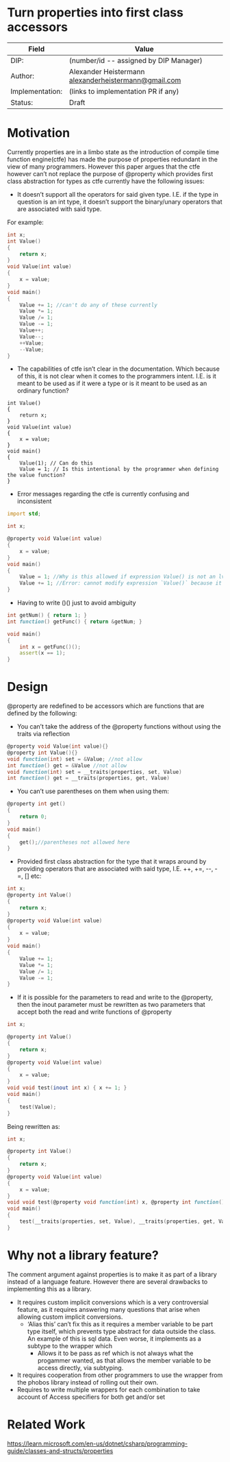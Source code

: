 # Turn properties into first class accessors

| Field           | Value                                                           |
|-----------------|-----------------------------------------------------------------|
| DIP:            | (number/id -- assigned by DIP Manager)                          |
| Author:         | Alexander Heistermann alexanderheistermann@gmail.com            |
| Implementation: | (links to implementation PR if any)                             |
| Status:         | Draft                                                           |

# Motivation

Currently properties are in a limbo state as the introduction of compile time function engine(ctfe) has made the purpose of properties redundant in the view of many programmers. However this paper argues that the ctfe however can’t not replace the purpose of @property which provides first class abstraction for types as ctfe currently have the following issues:

* It doesn’t support all the operators for said given type. I.E. if the type in question is an int type, it doesn’t support the binary/unary operators that are associated with said type.  

For example:
```d
int x;
int Value()
{
	return x;
}
void Value(int value)
{
	x = value;
}
void main()
{
	Value += 1; //can't do any of these currently
	Value *= 1;
	Value /= 1;
	Value -= 1;
	Value++;
	Value--;
	++Value;
	--Value;
}
```
* The capabilities of ctfe isn’t clear in the documentation. Which because of this, it is not clear when it comes to the programmers intent. I.E. is it meant to be used as if it were a type or is it meant to be used as an ordinary function?  
```int x;
int Value()
{
	return x;
}
void Value(int value)
{
	x = value;
}
void main()
{
	Value(1); // Can do this
	Value = 1; // Is this intentional by the programmer when defining the value function?
}
```
* Error messages regarding the ctfe is currently confusing and inconsistent
```d
import std;

int x;

@property void Value(int value)
{
	x = value;
}
void main()
{
	Value = 1; //Why is this allowed if expression Value() is not an lvalue?
	Value += 1; //Error: cannot modify expression `Value()` because it is not an lvalue
}
```  
* Having to write ()() just to avoid ambiguity
```d
int getNum() { return 1; }
int function() getFunc() { return &getNum; }

void main()
{
    int x = getFunc()();
    assert(x == 1);
}
```

# Design

@property are redefined to be accessors which are functions that are defined by the following:

* You can’t take the address of the @property functions without using the traits via reflection 
```d
@property void Value(int value){}
@property int Value(){}
void function(int) set = &Value; //not allow
int function() get = &Value //not allow
void function(int) set = __traits(properties, set, Value)
int function() get = __traits(properties, get, Value)
```
* You can’t use parentheses on them when using them:
```d
@property int get()
{
	return 0;
}
void main()
{
	get();//parentheses not allowed here
}
```

* Provided first class abstraction for the type that it wraps around by providing operators that are associated with said type, I.E. \++, \+=, \--, \-=, \[\] etc:

```d
int x;
@property int Value()
{
	return x;
}
@property void Value(int value)
{
	x = value;
}
void main()
{
	Value += 1;
	Value *= 1;
	Value /= 1;
	Value -= 1;
}
```
 
* If it is possible for the parameters to read and write to the @property, then the inout parameter must be rewritten as two parameters that accept both the read and write functions of @property  
```d
int x;

@property int Value()
{
	return x;
}
@property void Value(int value)
{
	x = value;
}
void void test(inout int x) { x += 1; }
void main()
{
	test(Value);
}
```
Being rewritten as:
```d
int x;

@property int Value()
{
	return x;
}
@property void Value(int value)
{
	x = value;
}
void void test(@property void function(int) x, @property int function() x) { x += 1; }
void main()
{
	test(__traits(properties, set, Value), __traits(properties, get, Value))
}
```
# Why not a library feature?

The comment argument against properties is to make it as part of a library instead of a language feature. However there are several drawbacks to implementing this as a library.

* It requires custom implicit conversions which is a very controversial feature, as it requires answering many questions that arise when allowing custom implicit conversions.  
  * ‘Alias this’ can’t fix this as it requires a member variable to be part type itself, which prevents type abstract for data outside the class. An example of this is sql data. Even worse, it implements as a subtype to the wrapper which
    * Allows it to be pass as ref which is not always what the progammer wanted, as that allows the member variable to be access directly, via subtyping.
* It requires cooperation from other programmers to use the wrapper from the phobos library instead of rolling out their own.  
* Requires to write multiple wrappers for each combination to take account of Access specifiers for both get and/or set

# Related Work
https://learn.microsoft.com/en-us/dotnet/csharp/programming-guide/classes-and-structs/properties
